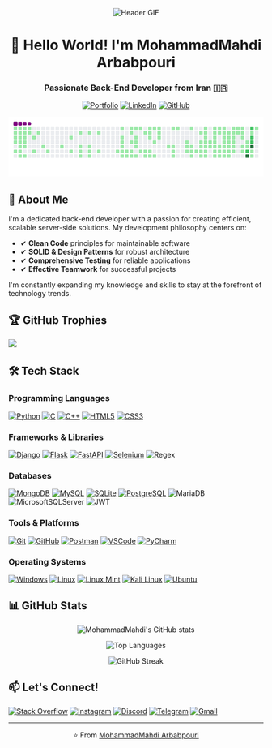 <div align="center">

![Header GIF](https://raw.githubusercontent.com/pyAref/Arbabpouri/main/wallpaper.gif)

# 👋 Hello World! I'm MohammadMahdi Arbabpouri

### Passionate Back-End Developer from Iran 🇮🇷

[![Portfolio](https://img.shields.io/badge/Portfolio-%23000000.svg?style=for-the-badge&logo=firefox&logoColor=#FF7139)](https://arbabpouri.github.io/)
[![LinkedIn](https://img.shields.io/badge/linkedin-%230077B5.svg?style=for-the-badge&logo=linkedin&logoColor=white)](https://linkedin.com/in/yourprofile)
[![GitHub](https://img.shields.io/badge/github-%23121011.svg?style=for-the-badge&logo=github&logoColor=white)](https://github.com/Arbabpouri)

![snake gif](https://github.com/Arbabpouri/Arbabpouri/blob/output/github-contribution-grid-snake.gif)


</div>

## 🚀 About Me

I'm a dedicated back-end developer with a passion for creating efficient, scalable server-side solutions. My development philosophy centers on:

- ✔ **Clean Code** principles for maintainable software
- ✔ **SOLID & Design Patterns** for robust architecture
- ✔ **Comprehensive Testing** for reliable applications
- ✔ **Effective Teamwork** for successful projects

I'm constantly expanding my knowledge and skills to stay at the forefront of technology trends.

## 🏆 GitHub Trophies

![](https://github-profile-trophy.vercel.app/?username=Arbabpouri&theme=radical&no-frame=false&no-bg=false&margin-w=4&row=2&column=4)

## 🛠️ Tech Stack

### Programming Languages
[![Python](https://img.shields.io/badge/Python-3776AB?style=for-the-badge&logo=python&logoColor=white)](https://www.python.org/)
[![C](https://img.shields.io/badge/C-A8B9CC?style=for-the-badge&logo=c&logoColor=white)](https://en.wikipedia.org/wiki/C_(programming_language))
[![C++](https://img.shields.io/badge/C++-00599C?style=for-the-badge&logo=c%2B%2B&logoColor=white)](https://isocpp.org/)
[![HTML5](https://img.shields.io/badge/HTML5-E34F26?style=for-the-badge&logo=html5&logoColor=white)](https://developer.mozilla.org/en-US/docs/Web/HTML)
[![CSS3](https://img.shields.io/badge/CSS3-1572B6?style=for-the-badge&logo=css3&logoColor=white)](https://developer.mozilla.org/en-US/docs/Web/CSS)

### Frameworks & Libraries
[![Django](https://img.shields.io/badge/Django-092E20?style=for-the-badge&logo=django&logoColor=white)](https://www.djangoproject.com/)
[![Flask](https://img.shields.io/badge/Flask-000000?style=for-the-badge&logo=flask&logoColor=white)](https://flask.palletsprojects.com/)
[![FastAPI](https://img.shields.io/badge/FastAPI-009688?style=for-the-badge&logo=fastapi&logoColor=white)](https://fastapi.tiangolo.com/)
[![Selenium](https://img.shields.io/badge/Selenium-43B02A?style=for-the-badge&logo=selenium&logoColor=white)](https://www.selenium.dev/)
![Regex](https://img.shields.io/badge/Regular%20Expressions-0099E5?style=for-the-badge&logo=regex&logoColor=white)

### Databases
[![MongoDB](https://img.shields.io/badge/MongoDB-47A248?style=for-the-badge&logo=mongodb&logoColor=white)](https://www.mongodb.com/)
[![MySQL](https://img.shields.io/badge/MySQL-4479A1?style=for-the-badge&logo=mysql&logoColor=white)](https://www.mysql.com/)
[![SQLite](https://img.shields.io/badge/SQLite-003B57?style=for-the-badge&logo=sqlite&logoColor=white)](https://www.sqlite.org/)
[![PostgreSQL](https://img.shields.io/badge/PostgreSQL-336791?style=for-the-badge&logo=postgresql&logoColor=white)](https://www.postgresql.org/)
![MariaDB](https://img.shields.io/badge/MariaDB-003545?style=for-the-badge&logo=mariadb&logoColor=white)
![MicrosoftSQLServer](https://img.shields.io/badge/Microsoft%20SQL%20Server-CC2927?style=for-the-badge&logo=microsoft%20sql%20server&logoColor=white)
![JWT](https://img.shields.io/badge/JWT-black?style=for-the-badge&logo=JSON%20web%20tokens)

### Tools & Platforms
[![Git](https://img.shields.io/badge/Git-F05032?style=for-the-badge&logo=git&logoColor=white)](https://git-scm.com/)
[![GitHub](https://img.shields.io/badge/GitHub-181717?style=for-the-badge&logo=github&logoColor=white)](https://github.com/)
[![Postman](https://img.shields.io/badge/Postman-FF6C37?style=for-the-badge&logo=postman&logoColor=white)](https://www.postman.com/)
[![VSCode](https://img.shields.io/badge/VSCode-007ACC?style=for-the-badge&logo=visual-studio-code&logoColor=white)](https://code.visualstudio.com/)
[![PyCharm](https://img.shields.io/badge/PyCharm-000000?style=for-the-badge&logo=pycharm&logoColor=white)](https://www.jetbrains.com/pycharm/)

### Operating Systems
[![Windows](https://img.shields.io/badge/Windows-0078D6?style=for-the-badge&logo=windows&logoColor=white)](https://www.microsoft.com/windows)
[![Linux](https://img.shields.io/badge/Linux-FCC624?style=for-the-badge&logo=linux&logoColor=black)](https://www.linux.org/)
[![Linux Mint](https://img.shields.io/badge/Linux%20Mint-87CF3E?style=for-the-badge&logo=linux-mint&logoColor=white)](https://linuxmint.com/)
[![Kali Linux](https://img.shields.io/badge/Kali%20Linux-557C94?style=for-the-badge&logo=kalilinux&logoColor=white)](https://www.kali.org/)
[![Ubuntu](https://img.shields.io/badge/Ubuntu-E95420?style=for-the-badge&logo=ubuntu&logoColor=white)](https://ubuntu.com/)

## 📊 GitHub Stats

<div align="center">

![MohammadMahdi's GitHub stats](https://github-readme-stats.vercel.app/api?username=Arbabpouri&theme=radical&hide_border=false&include_all_commits=true&count_private=true)

![Top Languages](https://github-readme-stats.vercel.app/api/top-langs/?username=Arbabpouri&theme=radical&hide_border=false&include_all_commits=true&count_private=true&layout=compact)

![GitHub Streak](https://github-readme-streak-stats.herokuapp.com/?user=Arbabpouri&theme=radical&hide_border=false)

</div>

## 📫 Let's Connect!

[![Stack Overflow](https://img.shields.io/badge/Stack_Overflow-FE7A16?style=for-the-badge&logo=stack-overflow&logoColor=white)](https://stackoverflow.com/users/19901285/mohammadmahdi-arbabpouri)
[![Instagram](https://img.shields.io/badge/Instagram-E4405F?style=for-the-badge&logo=instagram&logoColor=white)](https://instagram.com/Mohammad_Arbabpouri)
[![Discord](https://img.shields.io/badge/Discord-5865F2?style=for-the-badge&logo=discord&logoColor=white)](https://discord.com/invite/SardarCyberym#1740)
[![Telegram](https://img.shields.io/badge/Telegram-2CA5E0?style=for-the-badge&logo=telegram&logoColor=white)](https://t.me/Jarrare)
[![Gmail](https://img.shields.io/badge/Gmail-D14836?style=for-the-badge&logo=gmail&logoColor=white)](mailto:your.email@gmail.com)

---

<div align="center">

⭐️ From [MohammadMahdi Arbabpouri](https://github.com/Arbabpouri)

</div>
